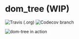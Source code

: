 # dom_tree (WIP)

![Travis (.org)](https://img.shields.io/travis/m-sureshraj/dom_tree?color=blue)
![Codecov branch](https://img.shields.io/codecov/c/gh/m-sureshraj/dom_tree/master?color=blue)

![dom-tree in action](https://github.com/m-sureshraj/dom-tree/blob/master/media/dom-tree-on-action.gif)
